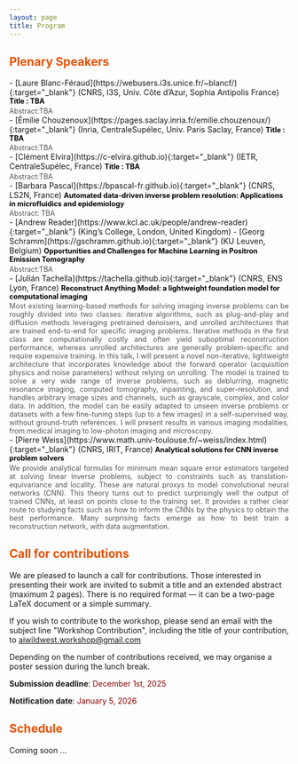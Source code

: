 ```yaml
---
layout: page
title: Program
---
```


<h2 style="color: #e65100;">Plenary Speakers</h2>
- [Laure Blanc-Féraud](https://webusers.i3s.unice.fr/~blancf/){:target="_blank"} (CNRS, I3S, Univ. Côte d’Azur, Sophia Antipolis France)  
  <strong style="font-size:0.9em; color:black;">Title : TBA </strong><br>
  <div style="font-size:0.9em; text-align:justify; color:#555; margin-top:0.2em;">
  Abstract:TBA
  </div>
- [Émilie Chouzenoux](https://pages.saclay.inria.fr/emilie.chouzenoux/){:target="_blank"} (Inria, CentraleSupélec, Univ. Paris Saclay, France)  
  <strong style="font-size:0.9em; color:black;">Title : TBA </strong><br>
  <div style="font-size:0.9em; text-align:justify; color:#555; margin-top:0.2em;">
  Abstract:TBA
  </div>
- [Clément Elvira](https://c-elvira.github.io){:target="_blank"} (IETR, CentraleSupélec, France)  
  <strong style="font-size:0.9em; color:black;">Title : TBA </strong><br>
  <div style="font-size:0.9em; text-align:justify; color:#555; margin-top:0.2em;">
  Abstract:TBA
  </div>
- [Barbara Pascal](https://bpascal-fr.github.io){:target="_blank"} (CNRS, LS2N, France)  
<strong style="font-size: 0.9em; color: black;">Automated data-driven inverse problem resolution: Applications in microfluidics and epidemiology</strong><br>
<div style="font-size: 0.9em; text-align: justify; color: #555; margin-top:0.2em;">
	Abstract: TBA
	</div>
- [Andrew Reader](https://www.kcl.ac.uk/people/andrew-reader){:target="_blank"} (King’s College, London, United Kingdom) 
- [Georg Schramm](https://gschramm.github.io){:target="_blank"} (KU Leuven, Belgium)  
  <strong style="font-size:0.9em; color:black;">Opportunities and Challenges for Machine Learning in Positron Emission Tomography</strong><br>
  <div style="font-size:0.9em; text-align:justify; color:#555; margin-top:0.2em;">
  Abstract:TBA
  </div>
- [Julián Tachella](https://tachella.github.io){:target="_blank"} (CNRS, ENS Lyon, France)  
  <strong style="font-size:0.9em; color:black;">Reconstruct Anything Model: a lightweight foundation model for computational imaging</strong><br>
  <div style="font-size:0.9em; text-align:justify; color:#555; margin-top:0.2em;">
Most existing learning-based methods for solving imaging inverse problems can be roughly divided into two classes: iterative algorithms, such as plug-and-play and diffusion methods leveraging pretrained denoisers, and unrolled architectures that are trained end-to-end for specific imaging problems. Iterative methods in the first class are computationally costly and often yield suboptimal reconstruction performance, whereas unrolled architectures are generally problem-specific and require expensive training. In this talk, I will present a novel non-iterative, lightweight architecture that incorporates knowledge about the forward operator (acquisition physics and noise parameters) without relying on unrolling. The model is trained to solve a very wide range of inverse problems, such as deblurring, magnetic resonance imaging, computed tomography, inpainting, and super-resolution, and handles arbitrary image sizes and channels, such as grayscale, complex, and color data. In addition, the model can be easily adapted to unseen inverse problems or datasets with a few fine-tuning steps (up to a few images) in a self-supervised way, without ground-truth references. I will present results in various imaging modalities, from medical imaging to low-photon imaging and microscopy. 
  </div>
- [Pierre Weiss](https://www.math.univ-toulouse.fr/~weiss/index.html){:target="_blank"} (CNRS, IRIT, France)  
  <strong style="font-size: 0.9em; color: black;">Analytical solutions for CNN inverse problem solvers</strong><br>
  <div style="font-size: 0.9em; text-align: justify; color: #555; margin-top:0.2em;">
  We provide analytical formulas for minimum mean square error estimators targeted at solving linear inverse problems, subject to constraints such as translation-equivariance and locality. These are natural proxys to model convolutional neural networks (CNN). This theory turns out to predict surprisingly well the output of trained CNNs, at least on points close to the training set. It provides a rather clear route to studying facts such as how to inform the CNNs by the physics to obtain the best performance. Many surprising facts emerge as how to best train a reconstruction network, with data augmentation.
  </div>

<h2 style="color: #e65100;">Call for contributions</h2>
We are pleased to launch a call for contributions. Those interested in presenting their work are invited to submit a title and an extended abstract (maximum 2 pages). There is no required format — it can be a two-page LaTeX document or a simple summary.

If you wish to contribute to the workshop, please send an email with the subject line "Workshop Contribution", including the title of your contribution, to
[aiwildwest.workshop@gmail.com](mailto:aiwildwest.workshop@gmail.com)

Depending on the number of contributions received, we may organise a poster session during the lunch break.

<p><strong>Submission deadline</strong>: <span style="color: darkred;">December 1st, 2025 </span></p>
<p><strong>Notification date</strong>: <span style="color: darkred;">January 5, 2026 </span></p>


<h2 style="color: #e65100;">Schedule</h2>
Coming soon ...

<!--  **Day 1**
- 9h15 : 	**Welcome**
- 9h45-9h55 : **Introduction of the workshop**
- 10h00-10h40 : P1
- 10h50-11h10 : C1
- 11h15-11h55 :  P2
- 12h05-12h25 : C2
- 12h30	: **lunch break**
- 14h00-14h40	: P3
- 15h00-15h20	: C3
- 15h25	: **coffee break**
- 15h45-16h25 :	P4
- 16h35-16h55 :	C4
- 17h00-17h20 :	C5-->
	
<!--**Day 2**
- 9h00-9h40 :	P5
- 10h00-10h20 :	C6
- 10h25 :	**coffee break**
- 10h45-11h25 :	P6
- 11h35-11h55 :	C7
- 12h00-12h20 :	C8
- 12h25	: **lunch break**
- 14h00-14h40	: P8
- 15h00-15h20	: C9
- ... -->
